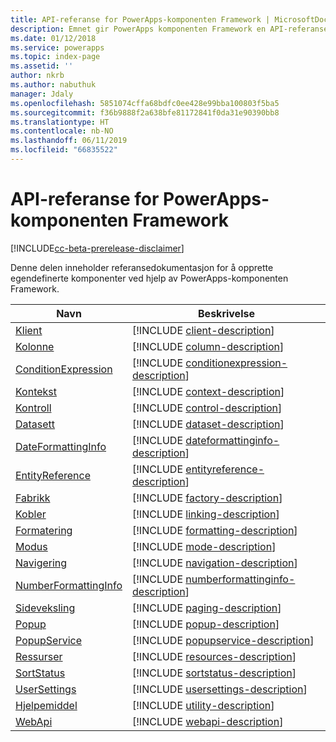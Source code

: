 ```yaml
---
title: API-referanse for PowerApps-komponenten Framework | MicrosoftDocs
description: Emnet gir PowerApps komponenten Framework en API-referanse.
ms.date: 01/12/2018
ms.service: powerapps
ms.topic: index-page
ms.assetid: ''
author: nkrb
ms.author: nabuthuk
manager: Jdaly
ms.openlocfilehash: 5851074cffa68bdfc0ee428e99bba100803f5ba5
ms.sourcegitcommit: f36b9888f2a638bfe81172841f0da31e90390bb8
ms.translationtype: HT
ms.contentlocale: nb-NO
ms.lasthandoff: 06/11/2019
ms.locfileid: "66835522"
---
```

# <a name="powerapps-component-framework-api-reference"></a>API-referanse for PowerApps-komponenten Framework

[!INCLUDE[cc-beta-prerelease-disclaimer](../../../includes/cc-beta-prerelease-disclaimer.md)]

Denne delen inneholder referansedokumentasjon for å opprette egendefinerte komponenter ved hjelp av PowerApps-komponenten Framework.

|Navn|Beskrivelse|
|----|-----------|
|[Klient](client.md)|[!INCLUDE [client-description](includes/client-description.md)]|
|[Kolonne](column.md)|[!INCLUDE [column-description](includes/column-description.md)]|
|[ConditionExpression](conditionexpression.md)|[!INCLUDE [conditionexpression-description](includes/conditionexpression-description.md)]|
|[Kontekst](context.md)|[!INCLUDE [context-description](includes/context-description.md)]|
|[Kontroll](control.md)|[!INCLUDE [control-description](includes/control-description.md)]|
|[Datasett](dataset.md)|[!INCLUDE [dataset-description](includes/dataset-description.md)]|
|[DateFormattingInfo](dateformattinginfo.md)|[!INCLUDE [dateformattinginfo-description](includes/dateformattinginfo-description.md)]|
|[EntityReference](entityreference.md)|[!INCLUDE [entityreference-description](includes/entityreference-description.md)]|
|[Fabrikk](factory.md)|[!INCLUDE [factory-description](includes/factory-description.md)]|
|[Kobler](linking.md)|[!INCLUDE [linking-description](includes/linking-description.md)]|
|[Formatering](formatting.md)|[!INCLUDE [formatting-description](includes/formatting-description.md)]|
|[Modus](mode.md)|[!INCLUDE [mode-description](includes/mode-description.md)]|
|[Navigering](navigation.md)|[!INCLUDE [navigation-description](includes/navigation-description.md)]|
|[NumberFormattingInfo](numberformattinginfo.md)|[!INCLUDE [numberformattinginfo-description](includes/numberformattinginfo-description.md)]|
|[Sideveksling](paging.md)|[!INCLUDE [paging-description](includes/paging-description.md)]|
|[Popup](popup.md)|[!INCLUDE [popup-description](includes/popup-description.md)]|
|[PopupService](popupservice.md)|[!INCLUDE [popupservice-description](includes/popupservice-description.md)]|
|[Ressurser](resources.md)|[!INCLUDE [resources-description](includes/resources-description.md)]|
|[SortStatus](sortstatus.md)|[!INCLUDE [sortstatus-description](includes/sortstatus-description.md)]|
|[UserSettings](usersettings.md)|[!INCLUDE [usersettings-description](includes/usersettings-description.md)]|
|[Hjelpemiddel](utility.md)|[!INCLUDE [utility-description](includes/utility-description.md)]|
|[WebApi](webapi.md)|[!INCLUDE [webapi-description](includes/webapi-description.md)]|

